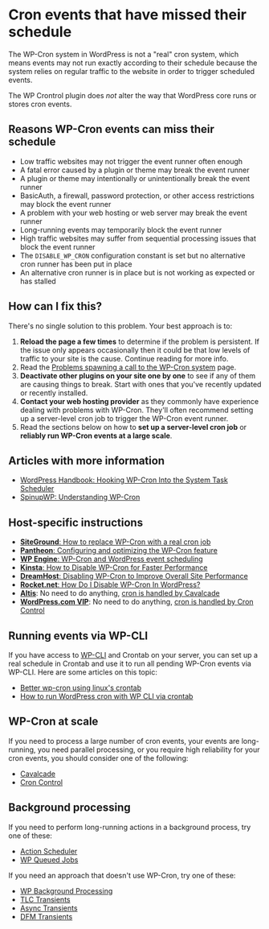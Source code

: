 # Cron events that have missed their schedule

The WP-Cron system in WordPress is not a "real" cron system, which means events may not run exactly according to their schedule because the system relies on regular traffic to the website in order to trigger scheduled events.

The WP Crontrol plugin does _not_ alter the way that WordPress core runs or stores cron events.

## Reasons WP-Cron events can miss their schedule

* Low traffic websites may not trigger the event runner often enough
* A fatal error caused by a plugin or theme may break the event runner
* A plugin or theme may intentionally or unintentionally break the event runner
* BasicAuth, a firewall, password protection, or other access restrictions may block the event runner
* A problem with your web hosting or web server may break the event runner
* Long-running events may temporarily block the event runner
* High traffic websites may suffer from sequential processing issues that block the event runner
* The `DISABLE_WP_CRON` configuration constant is set but no alternative cron runner has been put in place
* An alternative cron runner is in place but is not working as expected or has stalled

## How can I fix this?

There's no single solution to this problem. Your best approach is to:

1. **Reload the page a few times** to determine if the problem is persistent. If the issue only appears occasionally then it could be that low levels of traffic to your site is the cause. Continue reading for more info.
2. Read the [Problems spawning a call to the WP-Cron system](/help/problems-spawning-wp-cron) page.
3. **Deactivate other plugins on your site one by one** to see if any of them are causing things to break. Start with ones that you've recently updated or recently installed.
4. **Contact your web hosting provider** as they commonly have experience dealing with problems with WP-Cron. They'll often recommend setting up a server-level cron job to trigger the WP-Cron event runner.
5. Read the sections below on how to **set up a server-level cron job** or **reliably run WP-Cron events at a large scale**.

## Articles with more information

* [WordPress Handbook: Hooking WP-Cron Into the System Task Scheduler](https://developer.wordpress.org/plugins/cron/hooking-wp-cron-into-the-system-task-scheduler/)
* [SpinupWP: Understanding WP-Cron](https://spinupwp.com/doc/understanding-wp-cron/)

## Host-specific instructions

* [**SiteGround**: How to replace WP-Cron with a real cron job](https://www.siteground.com/tutorials/wordpress/real-cron-job/)
* [**Pantheon**: Configuring and optimizing the WP-Cron feature](https://pantheon.io/docs/wordpress-cron)
* [**WP Engine**: WP-Cron and WordPress event scheduling](https://wpengine.co.uk/support/wp-cron-wordpress-scheduling/)
* [**Kinsta**: How to Disable WP-Cron for Faster Performance](https://kinsta.com/knowledgebase/disable-wp-cron/)
* [**DreamHost**: Disabling WP-Cron to Improve Overall Site Performance](https://help.dreamhost.com/hc/en-us/articles/360048323291-Disabling-WP-CRON-to-Improve-Overall-Site-Performance)
* [**Rocket.net**: How Do I Disable WP-Cron In WordPress?](https://rocket.net/blog/how-do-i-disable-wp-cron-in-wordpress/)
* [**Altis**](https://www.altis-dxp.com/): No need to do anything, [cron is handled by Cavalcade](https://www.altis-dxp.com/how-wordpress-and-altis-handle-scheduled-tasks-with-wp-cron/)
* [**WordPress.com VIP**](https://wpvip.com/): No need to do anything, [cron is handled by Cron Control](https://docs.wpvip.com/technical-references/tools-for-site-management/cron-control/)

## Running events via WP-CLI

If you have access to [WP-CLI](https://wp-cli.org/) and Crontab on your server, you can set up a real schedule in Crontab and use it to run all pending WP-Cron events via WP-CLI. Here are some articles on this topic:

* [Better wp-cron using linux's crontab](https://easyengine.io/tutorials/wordpress/wp-cron-crontab/)
* [How to run WordPress cron with WP CLI via crontab](https://silicondales.com/tutorials/linux/how-to-run-wordpress-cron-with-wp-cli-via-crontab-on-cloudways/)

## WP-Cron at scale

If you need to process a large number of cron events, your events are long-running, you need parallel processing, or you require high reliability for your cron events, you should consider one of the following:

* [Cavalcade](https://github.com/humanmade/Cavalcade)
* [Cron Control](https://github.com/Automattic/Cron-Control)

## Background processing

If you need to perform long-running actions in a background process, try one of these:

* [Action Scheduler](https://actionscheduler.org/)
* [WP Queued Jobs](https://github.com/SebKay/wp-queued-jobs)

If you need an approach that doesn't use WP-Cron, try one of these:

* [WP Background Processing](https://github.com/deliciousbrains/wp-background-processing)
* [TLC Transients](https://github.com/markjaquith/WP-TLC-Transients)
* [Async Transients](https://github.com/10up/Async-Transients)
* [DFM Transients](https://github.com/dfmedia/DFM-Transients)
